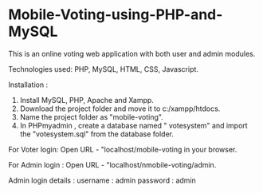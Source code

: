 # Mobile-Voting-using-PHP-and-MySQL

This is an online voting web application with both user and admin modules.

Technologies used: PHP, MySQL, HTML, CSS, Javascript.

Installation : 
1. Install MySQL, PHP, Apache and Xampp.
2. Download the project folder and move it to c:/xampp/htdocs.
3. Name the project folder as "mobile-voting".
3. In PHPmyadmin , create a database named " votesystem" and import the "votesystem.sql" from the database folder.

For Voter login: 
Open URL - "localhost/mobile-voting in your browser.

For Admin login :
Open URL - "localhost/nmobile-voting/admin.

Admin login details : 
username : admin
password : admin
